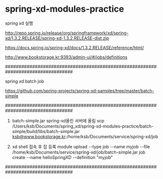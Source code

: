 # spring-xd-modules-practice

spring xd 실행

http://repo.spring.io/release/org/springframework/xd/spring-xd/1.3.2.RELEASE/spring-xd-1.3.2.RELEASE-dist.zip

https://docs.spring.io/spring-xd/docs/1.3.2.RELEASE/reference/html/

http://www.bookstorage.kr:9393/admin-ui/#/jobs/definitions


#################################################################################

spring xd batch job

https://github.com/spring-projects/spring-xd-samples/tree/master/batch-simple

#################################################################################


1. batch-simple.jar spring-xd올린 서버에 올림
scp /Users/ksb/Documents/spring_xd/spring-xd-modules-practice/batch-simple/build/libs/batch-simple.jar ksb@www.bookstorage.kr:/home/ksb/Documents/service/spring-xd/job

2. xd shell 접속 후 잡 등록
module upload --type job --name myjob --file /home/ksb/Documents/service/spring-xd/job/batch-simple.jar
job create --name helloSpringXD --definition "myjob"


#################################################################################








